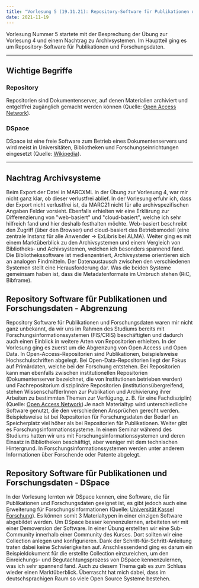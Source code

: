 ```yaml
---
title: "Vorlesung 5 (19.11.21): Repository-Software für Publikationen und Forschungsdaten"
date: 2021-11-19
---
```


Vorlesung Nummer 5 startete mit der Besprechung der Übung zur Vorlesung 4 und einem Nachtrag zu Archivsystemen. Im Hauptteil ging es um Repository-Software für Publikationen und Forschungsdaten. 

---

## Wichtige Begriffe
### Repository
Repositorien sind Dokumentenserver, auf denen Materialien archiviert und entgeltfrei zugänglich gemacht werden können (Quelle: [Open Access Network](https://open-access.network/informieren/open-access-grundlagen/repositorien)).

### DSpace
DSpace ist eine freie Software zum Betrieb eines Dokumentenservers und wird meist in Universitäten, Bibliotheken und Forschungseinrichtungen eingesetzt (Quelle: [Wikipedia](https://de.wikipedia.org/wiki/DSpace_(Software))).

---

## Nachtrag Archivsysteme
Beim Export der Datei in MARCXML in der Übung zur Vorlesung 4, war mir nicht ganz klar, ob dieser verlustfrei ablief. In der Vorlesung erfuhr ich, dass der Export nicht verlustfrei ist, da MARC21 nicht für alle archivspezifischen Angaben Felder vorsieht.
Ebenfalls erhielten wir eine Erklärung zur Differenzierung von "web-basiert" und "cloud-basiert", welche ich sehr hilfreich fand und hier deshalb festhalten möchte. Web-basiert beschreibt den Zugriff (über den Browser) und cloud-basiert das Betriebsmodell (eine zentrale Instanz für alle Anwender -> ExLibris bei ALMA).
Weiter ging es mit einem Marktüberblick zu den Archivsystemen und einem Vergleich von Bibliotheks- und Achivsystemen, welchen ich besonders spannend fand. Die Bibliothekssoftware ist medienzentriert, Archivsysteme orientieren sich an analogen Findmitteln. Der Datenaustausch zwischen den verschiedenen Systemen stellt eine Herausforderung dar. Was die beiden Systeme gemeinsam haben ist, dass die Metadatenformate im Umbruch stehen (RiC, Bibframe).
	
## Repository Software für Publikationen und Forschungsdaten - Abgrenzung
Repository Software für Publikationen und Forschungsdaten waren mir nicht ganz unbekannt, da wir uns im Rahmen des Studiums bereits mit Forschungsinformationssystemen (FIS/CRIS) beschäftigten und dadurch auch einen Einblick in weitere Arten von Repositorien erhielten. 
In der Vorlesung ging es zuerst um die Abgrenzung von Open Access und Open Data. In Open-Access-Repositorien sind Publikationen, beispielsweise Hochschulschriften abgelegt. Bei Open-Data-Repositorien liegt der Fokus auf Primärdaten, welche bei der Forschung entstehen. Bei Repositorien kann man ebenfalls zwischen institutionellen Repositorien (Dokumentenserver bezeichnet, die von Institutionen betrieben werden) und Fachrepositorium disziplinäre Repositorien (institutionsübergreifend, stehen WissenschaftlerInnen zur Publikation und Archivierung ihrer Arbeiten zu bestimmten Themen zur Verfügung, z. B. für eine Fachdisziplin) (Quelle: [Open Access Network](https://open-access.network/informieren/open-access-grundlagen/repositorien)).Je nach Materialtyp wird unterschiedliche Software genutzt, die den verschiedenen Ansprüchen gerecht werden. Beispielsweise ist bei Repositorien für Forschungsdaten der Bedarf an Speicherplatz viel höher als bei Repositorien für Publikationen. 
Weiter gibt es Forschungsinformationssysteme. In einem Seminar während des Studiums hatten wir uns mit Forschungsinformationssystemen und deren Einsatz in Bibliotheken beschäftigt, aber weniger mit dem technischen Hintergrund. In Forschungsinformationssystemen werden unter anderem Informationen über Forschende oder Patente abgelegt. 

## Repository Software für Publikationen und Forschungsdaten - DSpace
In der Vorlesung lernten wir DSpace kennen, eine Software, die für Publikationen und Forschungsdaten geeignet ist, es gibt jedoch auch eine Erweiterung für Forschungsinformationen (Quelle: [Universität Kassel Forschung](https://www.uni-kassel.de/forschung/synsicris/technische-grundlagen)). Es können somit 3 Materialtypen in einer einzigen Software abgebildet werden. 
Um DSpace besser kennenzulernen, arbeiteten wir mit einer Demoversion der Software. In einer Übung erstellten wir eine Sub-Community innerhalb einer Community des Kurses. Dort sollten wir eine Collection anlegen und konfigurieren. Dank der Schritt-für-Schritt-Anleitung traten dabei keine Schwierigkeiten auf. Anschliessendend ging es darum ein Beispieldokument für die erstellte Collection einzureichen, um den Einreichungs- und Begutachtungsprozess von DSpace kennenzulernen, was ich sehr spannend fand. 
Auch zu diesem Thema gab es zum Schluss wieder einen Marktüberblick. Überrascht hat mich dabei, dass im deutschsprachigen Raum so viele Open Source Systeme bestehen. 

